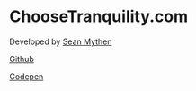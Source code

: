 # ChooseTranquility.com

Developed by [Sean Mythen](https://seanmythen.net/)

[Github](https://github.com/SeanMythen)

[Codepen](https://codepen.io/seanmythen/pens/public/)
